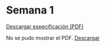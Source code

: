 # Semana 1 

[Descargar especificación (PDF)](imagenes/Syllabus%20Proyectos%20Ingenieria%201.pdf)

<object data="imagenes/Syllabus%20Proyectos%20Ingenieria%201.pdf" type="application/pdf">
  <p>No se pudo mostrar el PDF. <a href="imagenes/Syllabus%20Proyectos%20Ingenieria%201.pdf">Descargar</a></p>
</object>